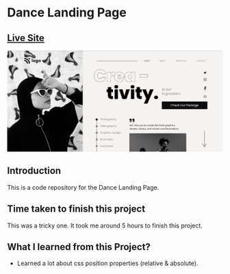 # Dance Landing Page

## [Live Site](https://dance-landing-webpage.netlify.app)

![Live-site-screenshot](images/project-14.png)

## Introduction

This is a code repository for the Dance Landing Page.

## Time taken to finish this project

This was a tricky one. It took me around 5 hours to finish this project.

## What I learned from this Project?

- Learned a lot about css position properties (relative & absolute).
